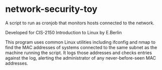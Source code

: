 # network-security-toy
A script to run as cronjob that monitors hosts connected to the network.

Developed for CIS-2150 Introduction to Linux by E.Berlin

This program uses common Linux utilities including ifconfig and nmap to find the MAC addresses of systems connected to the same subnet as the machine running the script. It logs those addresses and checks entries against the log, alerting the administrator of any never-before-seen MAC addresses.
